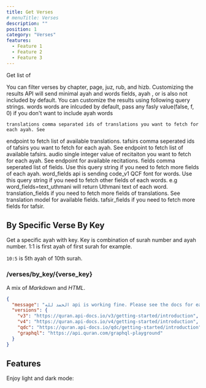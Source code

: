```yaml
---
title: Get Verses
# menuTitle: Verses
description: ""
position: 1
category: "Verses"
features:
  - Feature 1
  - Feature 2
  - Feature 3
---
```


Get list of

You can filter verses by chapter, page, juz, rub, and hizb.
Customizing the results
API will send minimal ayah and words fields, ayah
, or
is also not included by default. You can customize the results using following query strings.
words words are inlcuded by default, pass any fasly value(false, f, 0) if you don't want to include ayah words

    translations comma separated ids of translations you want to fetch for each ayah. See

endpoint to fetch list of available translations.
tafsirs comma seperated ids of tafsirs you want to fetch for each ayah. See
endpoint to fetch list of available tafsirs.
audio single integer value of recitaiton you want to fetch for each ayah. See
endpoint for available recitations.
fields comma seperated list of
fields. Use this query string if you need to fetch more fields of each ayah.
word_fields api is sending code_v1 QCF font for words. Use this query string if you need to fetch other fields of each words. e.g word_fields=text_uthmani will return Uthmani text of each word.
translation_fields if you need to fetch more fields of translations. See translation model for available fields.
tafsir_fields if you need to fetch more fields for tafsir.

## By Specific Verse By Key

Get a specific ayah with key. Key is combination of surah number and ayah number. 1:1 is first ayah of first surah for example.

<code>10:5</code> is 5th ayah of 10th surah.

<h3>/verses/by_key/{verse_key}</h3>

<p><span class="note">A mix of <em>Markdown</em> and <em>HTML</em>.</span></p>

```json
{
  "message": "الحمد لله api is working fine. Please see the docs for each version for more help.",
  "versions": {
    "v3": "https://quran.api-docs.io/v3/getting-started/introduction",
    "v4": "https://quran.api-docs.io/v4/getting-started/introduction",
    "qdc": "https://quran.api-docs.io/qdc/getting-started/introduction",
    "graphql": "https://api.quran.com/graphql-playground"
  }
}
```

## Features

<list :items="features"></list>

<p class="flex items-center">Enjoy light and dark mode:&nbsp;<app-color-switcher class="inline-flex ml-2"></app-color-switcher></p>
